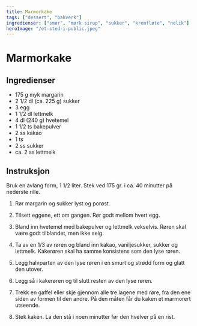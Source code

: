 ```yaml
---
title: Marmorkake
tags: ["dessert", "bakverk"]
ingredienser: ["smør", "mørk sirup", "sukker", "kremfløte", "nelik"]
heroImage: "/et-sted-i-public.jpeg"
---
```


# Marmorkake

## Ingredienser

- 175 g myk margarin
- 2 1/2 dl (ca. 225 g) sukker
- 3 egg
- 1 1/2 dl lettmelk
- 4 dl (240 g) hvetemel
- 1 1/2 ts bakepulver
- 2 ss kakao
- 1 ts
- 2 ss sukker
- ca. 2 ss lettmelk

## Instruksjon

Bruk en avlang form, 1 1/2 liter. Stek ved 175 gr. i ca. 40 minutter på nederste rille.

1. Rør margarin og sukker lyst og porøst.

2. Tilsett eggene, ett om gangen. Rør godt mellom hvert egg.

3. Bland inn hvetemel med bakepulver og lettmelk vekselvis. Røren skal være godt tilblandet, men ikke seig.

4. Ta av en 1/3 av røren og bland inn kakao, vaniljesukker, sukker og lettmelk. Kakerøren skal ha samme konsistens som den lyse røren.

5. Legg halvparten av den lyse røren i en smurt og strødd form og glatt den utover.

6. Legg så i kakerøren og til slutt resten av den lyse røren.

7. Trekk en gaffel eller skje gjennom alle tre lagene med røre, fra den ene siden av formen til den andre. På den måten får du kaken et marmorert utseende.

8. Stek kaken. La den stå i noen minutter før den hvelver på en rist.
